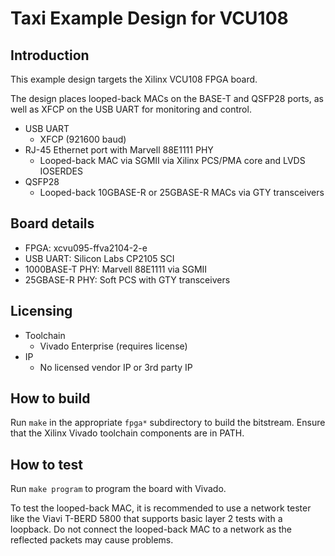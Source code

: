 # Taxi Example Design for VCU108

## Introduction

This example design targets the Xilinx VCU108 FPGA board.

The design places looped-back MACs on the BASE-T and QSFP28 ports, as well as XFCP on the USB UART for monitoring and control.

*  USB UART
    *  XFCP (921600 baud)
*  RJ-45 Ethernet port with Marvell 88E1111 PHY
    *  Looped-back MAC via SGMII via Xilinx PCS/PMA core and LVDS IOSERDES
*  QSFP28
    *  Looped-back 10GBASE-R or 25GBASE-R MACs via GTY transceivers

## Board details

*  FPGA: xcvu095-ffva2104-2-e
*  USB UART: Silicon Labs CP2105 SCI
*  1000BASE-T PHY: Marvell 88E1111 via SGMII
*  25GBASE-R PHY: Soft PCS with GTY transceivers

## Licensing

*  Toolchain
    *  Vivado Enterprise (requires license)
*  IP
    *  No licensed vendor IP or 3rd party IP

## How to build

Run `make` in the appropriate `fpga*` subdirectory to build the bitstream.  Ensure that the Xilinx Vivado toolchain components are in PATH.

## How to test

Run `make program` to program the board with Vivado.

To test the looped-back MAC, it is recommended to use a network tester like the Viavi T-BERD 5800 that supports basic layer 2 tests with a loopback.  Do not connect the looped-back MAC to a network as the reflected packets may cause problems.
